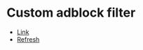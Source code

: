 # Custom adblock filter
- [Link](https://cdn.jsdelivr.net/gh/goldkeyber112/adblock/rule.txt)  
- [Refresh](https://purge.jsdelivr.net/gh/goldkeyber112/adblock/rule.txt)  
